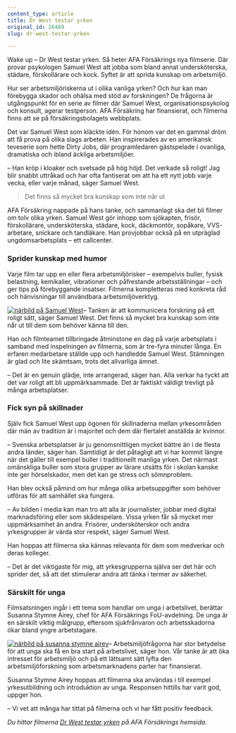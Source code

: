 ```yaml
---
content_type: article
title: Dr West testar yrken
original_id: 26489
slug: dr-west-testar-yrken

---
```


Wake up – Dr West testar yrken. Så heter AFA Försäkrings nya filmserie. Där provar psykologen Samuel West att jobba som bland annat undersköterska, städare, förskollärare och kock. Syftet är att sprida kunskap om arbetsmiljö.

Hur ser arbetsmiljöriskerna ut i olika vanliga yrken? Och hur kan man förebygga skador och ohälsa med stöd av forskningen? De frågorna är utgångspunkt för en serie av filmer där Samuel West, organisationspsykolog och konsult, agerar testperson. AFA Försäkring har finansierat, och filmerna finns att se på försäkringsbolagets webbplats.

Det var Samuel West som kläckte idén. För honom var det en gammal dröm att få prova på olika slags arbeten. Han inspirerades av en amerikansk teveserie som hette Dirty Jobs, där programledaren gästspelade i ovanliga, dramatiska och ibland äckliga arbetsmiljöer.

– Han kröp i kloaker och svetsade på hög höjd. Det verkade så roligt! Jag blir snabbt uttråkad och har ofta fantiserat om att ha ett nytt jobb varje vecka, eller varje månad, säger Samuel West.

> Det finns så mycket bra kunskap som inte når ut

AFA Försäkring nappade på hans tanke, och sammanlagt ska det bli filmer om tolv olika yrken. Samuel West gör inhopp som sjökapten, frisör, förskollärare, undersköterska, städare, kock, däckmontör, sopåkare, VVS-arbetare, snickare och tandläkare. Han provjobbar också på en utpräglad ungdomsarbetsplats – ett callcenter.

### Sprider kunskap med humor

Varje film tar upp en eller flera arbetsmiljörisker – exempelvis buller, fysisk belastning, kemikalier, vibrationer och påfrestande arbetsställningar – och ger tips på förebyggande insatser. Filmerna kompletteras med konkreta råd och hänvisningar till användbara arbetsmiljöverktyg.

[![närbild på Samuel West](https://www.suntarbetsliv.se/wp-content/uploads/2017/08/200x220-samuel-west-foto-anna-rut-fridholm.jpg)](https://www.suntarbetsliv.se/wp-content/uploads/2017/08/200x220-samuel-west-foto-anna-rut-fridholm.jpg)– Tanken är att kommunicera forskning på ett roligt sätt, säger Samuel West. Det finns så mycket bra kunskap som inte når ut till dem som behöver känna till den.

Han och filmteamet tillbringade åtminstone en dag på varje arbetsplats i samband med inspelningen av filmerna, som är tre-fyra minuter långa. En erfaren medarbetare ställde upp och handledde Samuel West. Stämningen är glad och lite skämtsam, trots det allvarliga ämnet.

– Det är en genuin glädje, inte arrangerad, säger han. Alla verkar ha tyckt att det var roligt att bli uppmärksammade. Det är faktiskt väldigt trevligt på många arbetsplatser.

### Fick syn på skillnader

Själv fick Samuel West upp ögonen för skillnaderna mellan yrkesområden där män av tradition är i majoritet och dem där flertalet anställda är kvinnor.

– Svenska arbetsplatser är ju genomsnittligen mycket bättre än i de flesta andra länder, säger han. Samtidigt är det påtagligt att vi har kommit längre när det gäller till exempel buller i traditionellt manliga yrken. Det närmast omänskliga buller som stora grupper av lärare utsätts för i skolan kanske inte ger hörselskador, men det kan ge stress och sömnproblem.

Han blev också påmind om hur många olika arbetsuppgifter som behöver utföras för att samhället ska fungera.

– Av bilden i media kan man tro att alla är journalister, jobbar med digital marknadsföring eller som skådespelare. Vissa yrken får så mycket mer uppmärksamhet än andra. Frisörer, undersköterskor och andra yrkesgrupper är värda stor respekt, säger Samuel West.

Han hoppas att filmerna ska kännas relevanta för dem som medverkar och deras kolleger.

– Det är det viktigaste för mig, att yrkesgrupperna själva ser det här och sprider det, så att det stimulerar andra att tänka i termer av säkerhet.

### Särskilt för unga

Filmsatsningen ingår i ett tema som handlar om unga i arbetslivet, berättar Susanna Stymne Airey, chef för AFA Försäkrings FoU-avdelning. De unga är en särskilt viktig målgrupp, eftersom sjukfrånvaron och arbetsskadorna ökar bland yngre arbetstagare.

[![närbild på susanna stymne airey](https://www.suntarbetsliv.se/wp-content/uploads/2017/08/200x230-susanna-stymne-airey.jpg)](https://www.suntarbetsliv.se/wp-content/uploads/2017/08/200x230-susanna-stymne-airey.jpg)– Arbetsmiljöfrågorna har stor betydelse för att unga ska få en bra start på arbetslivet, säger hon. Vår tanke är att öka intresset för arbetsmiljö och på ett lättsamt sätt lyfta den arbetsmiljöforskning som arbetsmarknadens parter har finansierat.

Susanna Stymne Airey hoppas att filmerna ska användas i till exempel yrkesutbildning och introduktion av unga. Responsen hittills har varit god, uppger hon.

– Vi vet att många har tittat på filmerna och vi har fått positiv feedback.

_Du hittar filmerna [Dr West testar yrken](https://www.afaforsakring.se/forebyggande/wake-up/) på AFA Försäkrings hemsida._


